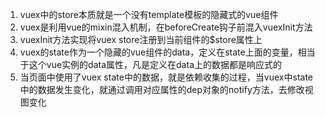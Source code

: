 1. vuex中的store本质就是一个没有template模板的隐藏式的vue组件
2. vuex是利用vue的mixin混入机制，在beforeCreate钩子前混入vuexInit方法
3. vuexInit方法实现将vuex store注册到当前组件的$store属性上
4. vuex的state作为一个隐藏的vue组件的data，定义在state上面的变量，相当于这个vue实例的data属性，凡是定义在data上的数据都是响应式的
5. 当页面中使用了vuex state中的数据，就是依赖收集的过程，当vuex中state中的数据发生变化，就通过调用对应属性的dep对象的notify方法，去修改视图变化
